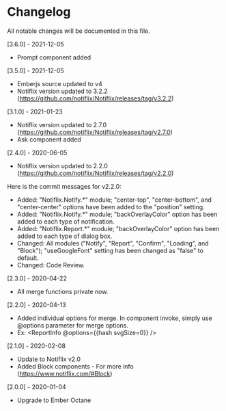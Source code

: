 # Changelog

All notable changes will be documented in this file.

[3.6.0] - 2021-12-05

- Prompt component added

[3.5.0] - 2021-12-05

- Emberjs source updated to v4
- Notiflix version updated to 3.2.2 (https://github.com/notiflix/Notiflix/releases/tag/v3.2.2)

[3.1.0] - 2021-01-23

- Notiflix version updated to 2.7.0 (https://github.com/notiflix/Notiflix/releases/tag/v2.7.0)
- Ask component added

[2.4.0] - 2020-06-05

- Notiflix version updated to 2.2.0 (https://github.com/notiflix/Notiflix/releases/tag/v2.2.0)

Here is the commit messages for v2.2.0:

- Added: "Notiflix.Notify.\*" module; "center-top", "center-bottom", and "center-center" options have been added to the "position" setting.
- Added: "Notiflix.Notify.\*" module; "backOverlayColor" option has been added to each type of notification.
- Added: "Notiflix.Report.\*" module; "backOverlayColor" option has been added to each type of dialog box.
- Changed: All modules ("Notify", "Report", "Confirm", "Loading", and "Block"); "useGoogleFont" setting has been changed as "false" to default.
- Changed: Code Review.

[2.3.0] - 2020-04-22

- All merge functions private now.

[2.2.0] - 2020-04-13

- Added individual options for merge. In component invoke, simply use @options parameter for merge options.
- Ex: <ReportInfo @options={{hash svgSize=0}} />

[2.1.0] - 2020-02-08

- Update to Notiflix v2.0
- Added Block components - For more info (https://www.notiflix.com/#Block)

[2.0.0] - 2020-01-04

- Upgrade to Ember Octane

